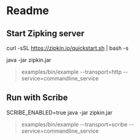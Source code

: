 # Readme

Start Zipking server
-------------------

curl -sSL https://zipkin.io/quickstart.sh | bash -s

java -jar zipkin.jar

> examples/bin/example --transport=http --service=commandline_service

Run with Scribe
---------------

SCRIBE_ENABLED=true java -jar zipkin.jar

> examples/bin/example --transport=scribe --service=commandline_service
